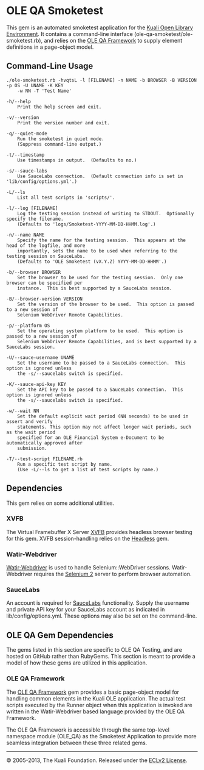 # OLE QA Smoketest

This gem is an automated smoketest application for the [Kuali Open Library Environment](http://www.kuali.org/ole).
It contains a command-line interface (ole-qa-smoketest/ole-smoketest.rb), and relies on the
[OLE QA Framework](http://www.github.com/jkwaldrip/ole-qa-framework) to supply element definitions in a page-object
model.

## Command-Line Usage

    ./ole-smoketest.rb -hvqtsL -l [FILENAME] -n NAME -b BROWSER -B VERSION -p OS -U UNAME -K KEY
        -w NN -T 'Test Name'

    -h/--help
        Print the help screen and exit.

    -v/--version
        Print the version number and exit.

    -q/--quiet-mode
        Run the smoketest in quiet mode.
        (Suppress command-line output.)

    -t/--timestamp
        Use timestamps in output.  (Defaults to no.)

    -s/--sauce-labs
        Use SauceLabs connection.  (Default connection info is set in 'lib/config/options.yml'.)

    -L/--ls
        List all test scripts in 'scripts/'.

    -l/--log [FILENAME]
        Log the testing session instead of writing to STDOUT.  Optionally specify the filename.
        (Defaults to 'logs/Smoketest-YYYY-MM-DD-HHMM.log'.)

    -n/--name NAME
        Specify the name for the testing session.  This appears at the head of the logfile, and more
        importantly, sets the name to be used when referring to the testing session on SauceLabs.
        (Defaults to 'OLE Smoketest (vX.Y.Z) YYYY-MM-DD-HHMM'.)

    -b/--browser BROWSER
        Set the browser to be used for the testing session.  Only one browser can be specified per
        instance.  This is best supported by a SauceLabs session.

    -B/--browser-version VERSION
        Set the version of the browser to be used.  This option is passed to a new session of
        Selenium WebDriver Remote Capabilities.

    -p/--platform OS
        Set the operating system platform to be used.  This option is passed to a new session of
        Selenium WebDriver Remote Capabilities, and is best supported by a SauceLabs session.

    -U/--sauce-username UNAME
        Set the username to be passed to a SauceLabs connection.  This option is ignored unless
        the -s/--saucelabs switch is specified.

    -K/--sauce-api-key KEY
        Set the API key to be passed to a SauceLabs connection.  This option is ignored unless
        the -s/--saucelabs switch is specified.

    -w/--wait NN
        Set the default explicit wait period (NN seconds) to be used in assert and verify
        statements. This option may not affect longer wait periods, such as the wait period
        specified for an OLE Financial System e-Document to be automatically approved after
        submission.

    -T/--test-script FILENAME.rb
        Run a specific test script by name.
        (Use -L/--ls to get a list of test scripts by name.)


## Dependencies

This gem relies on some additional utilities.

### XVFB

The Virtual Framebuffer X Server [XVFB](http://www.x.org/releases/X11R7.6/doc/man/man1/Xvfb.1.xhtml) provides
headless browser testing for this gem.  XVFB session-handling relies on the [Headless](https://github.com/leonid-shevtsov/headless) gem.

### Watir-Webdriver

[Watir-Webdriver](http://www.watirwebdriver.com) is used to handle Selenium::WebDriver sessions.  Watir-Webdriver requires
the [Selenium 2](http://docs.seleniumhq.org/docs/03\_webdriver.jsp) server to perform browser automation.

### SauceLabs

An account is required for [SauceLabs](http://saucelabs.com) functionality.  Supply the username and private API key for your
SauceLabs account as indicated in lib/config/options.yml.  These options may also be set on the command-line.

## OLE QA Gem Dependencies

The gems listed in this section are specific to OLE QA Testing, and are hosted on GitHub rather than RubyGems.  This section
is meant to provide a model of how these gems are utilized in this application.

### OLE QA Framework

The [OLE QA Framework](http://www.github.com/jkwaldrip/ole-qa-framework) gem provides a basic page-object model for handling
common elements in the Kuali OLE application.  The actual test scripts executed by the Runner object when this application is
invoked are written in the Watir-Webdriver based language provided by the OLE QA Framework.

The OLE QA Framework is accessible through the same top-level namespace module (OLE\_QA) as the Smoketest Application to
provide more seamless integration between these three related gems.

----
&copy; 2005-2013, The Kuali Foundation.
Released under the [ECLv2 License](http://opensource.org/licenses/ecl2.php).